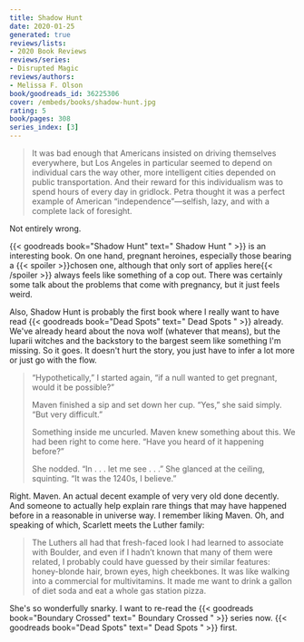 ```yaml
---
title: Shadow Hunt
date: 2020-01-25
generated: true
reviews/lists:
- 2020 Book Reviews
reviews/series:
- Disrupted Magic
reviews/authors:
- Melissa F. Olson
book/goodreads_id: 36225306
cover: /embeds/books/shadow-hunt.jpg
rating: 5
book/pages: 308
series_index: [3]
---
```

> It was bad enough that Americans insisted on driving themselves everywhere, but Los Angeles in particular seemed to depend on individual cars the way other, more intelligent cities depended on public transportation. And their reward for this individualism was to spend hours of every day in gridlock. Petra thought it was a perfect example of American “independence”—selfish, lazy, and with a complete lack of foresight.

Not entirely wrong.  

<!--more-->

{{< goodreads book="Shadow Hunt" text=" Shadow Hunt " >}} is an interesting book. On one hand, pregnant heroines, especially those bearing a  {{< spoiler >}}chosen one, although that only sort of applies here{{< /spoiler >}}  always feels like something of a cop out. There was certainly some talk about the problems that come with pregnancy, but it just feels weird.  

Also, Shadow Hunt is probably the first book where I really want to have read {{< goodreads book="Dead Spots" text=" Dead Spots " >}} already. We've already heard about the nova wolf (whatever that means), but the luparii witches and the backstory to the bargest seem like something I'm missing. So it goes. It doesn't hurt the story, you just have to infer a lot more or just go with the flow.  

>  “Hypothetically,” I started again, “if a null wanted to get pregnant, would it be possible?”  
>
>  Maven finished a sip and set down her cup. “Yes,” she said simply. “But very difficult.”  
>
>  Something inside me uncurled. Maven knew something about this. We had been right to come here. “Have you heard of it happening before?”  
>
>  She nodded. “In . . . let me see . . .” She glanced at the ceiling, squinting. “It was the 1240s, I believe.”  

Right. Maven. An actual decent example of very very old done decently. And someone to actually help explain rare things that may have happened before in a reasonable in universe way. I remember liking Maven. Oh, and speaking of which, Scarlett meets the Luther family:  

> The Luthers all had that fresh-faced look I had learned to associate with Boulder, and even if I hadn’t known that many of them were related, I probably could have guessed by their similar features: honey-blonde hair, brown eyes, high cheekbones. It was like walking into a commercial for multivitamins. It made me want to drink a gallon of diet soda and eat a whole gas station pizza.

She's so wonderfully snarky. I want to re-read the {{< goodreads book="Boundary Crossed" text=" Boundary Crossed " >}} series now. {{< goodreads book="Dead Spots" text=" Dead Spots " >}} first.